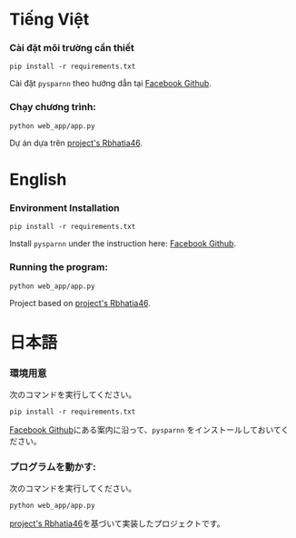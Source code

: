 # Tiếng Việt

### Cài đặt môi trường cần thiết

```
pip install -r requirements.txt
```

Cài đặt `pysparnn` theo hướng dẫn tại [Facebook Github](https://github.com/facebookresearch/pysparnn).

### Chạy chương trình:

```
python web_app/app.py
```

Dự án dựa trên [project's Rbhatia46](https://github.com/rbhatia46/Twitter-Sentiment-Analysis-Web).

# English

### Environment Installation

```
pip install -r requirements.txt
```

Install `pysparnn` under the instruction here: [Facebook Github](https://github.com/facebookresearch/pysparnn).

### Running the program:

```
python web_app/app.py
```

Project based on [project's Rbhatia46](https://github.com/rbhatia46/Twitter-Sentiment-Analysis-Web).

# 日本語

### 環境用意
次のコマンドを実行してください。

```
pip install -r requirements.txt
```

  [Facebook Github](https://github.com/facebookresearch/pysparnn)にある案内に沿って、`pysparnn` をインストールしておいてください。

### プログラムを動かす:
次のコマンドを実行してください。

```
python web_app/app.py
```

[project's Rbhatia46](https://github.com/rbhatia46/Twitter-Sentiment-Analysis-Web)を基づいて実装したプロジェクトです。
